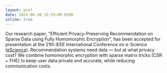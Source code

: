 ```yaml
---
layout: post
date: 2025-06-30 15:59:00-0500
inline: true
---
```


Our research paper, "Efficient Privacy-Preserving Recommendation on Sparse Data using Fully Homomorphic Encryption", has been accepted for presentation at the 21th IEEE International Conference on e-Science ([eScience](https://www.escience-conference.org/2025/)). Recommendation systems need data — but at what privacy cost? We combine homomorphic encryption with sparse matrix tricks (CSR + FHE) to keep user data private and accurate, while reducing communication costs.